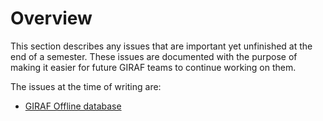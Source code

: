# Overview

This section describes any issues that are important yet unfinished at the end of a semester.
These issues are documented with the purpose of making it easier for future GIRAF teams to continue working on them.

The issues at the time of writing are:

- [GIRAF Offline database](offline_mode.md)
